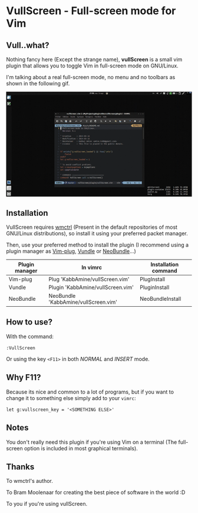 # VullScreen - Full-screen mode for Vim

## Vull..what?

Nothing fancy here (Except the strange name), **vullScreen** is a small vim plugin that allows you to toggle Vim in full-screen mode on GNU/Linux.

I'm talking about a real full-screen mode, no menu and no toolbars as shown in the following gif.

![vullScreen in action](.img/vullScreen.gif)

## Installation

VullScreen requires [wmctrl](http://tomas.styblo.name/wmctrl/) (Present in the default repositories of most GNU/Linux distributions), so install it using your preferred packet manager.

Then, use your preferred method to install the plugin (I recommend using a plugin manager as [Vim-plug](https://github.com/junegunn/vim-plug), [Vundle](https://github.com/gmarik/Vundle.vim) or [NeoBundle](https://github.com/Shougo/neobundle.vim)...)

| Plugin manager | In vimrc                             | Installation command |
|----------------|--------------------------------------|----------------------|
| Vim-plug       | Plug 'KabbAmine/vullScreen.vim'      | PlugInstall          |
| Vundle         | Plugin 'KabbAmine/vullScreen.vim'    | PluginInstall        |
| NeoBundle      | NeoBundle 'KabbAmine/vullScreen.vim' | NeoBundleInstall     |

## How to use?

With the command:

	:VullScreen

Or using the key `<F11>` in both *NORMAL* and *INSERT* mode.

## Why F11?

Because its nice and common to a lot of programs, but if you want to change it to something else simply add to your `vimrc`:

	let g:vullscreen_key = '<SOMETHING ELSE>'

## Notes

You don't really need this plugin if you're using Vim on a terminal (The full-screen option is included in most graphical terminals).

## Thanks

To wmctrl's author.

To Bram Moolenaar for creating the best piece of software in the world :D

To you if you're using vullScreen.

